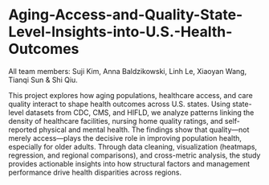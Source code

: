 # Aging-Access-and-Quality-State-Level-Insights-into-U.S.-Health-Outcomes
 All team members: Suji Kim, Anna Baldzikowski, Linh Le, Xiaoyan Wang, Tianqi Sun & Shi Qiu.

  This project explores how aging populations, healthcare access, and care quality interact to shape health outcomes across U.S. states. Using state-level datasets from CDC, CMS, and HIFLD, we analyze patterns linking the density of healthcare facilities, nursing home quality ratings, and self-reported physical and mental health.
The findings show that quality—not merely access—plays the decisive role in improving population health, especially for older adults.
Through data cleaning, visualization (heatmaps, regression, and regional comparisons), and cross-metric analysis, the study provides actionable insights into how structural factors and management performance drive health disparities across regions.
